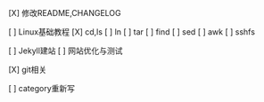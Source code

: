 [X] 修改README,CHANGELOG

[ ] Linux基础教程
    [X] cd,ls
    [ ] ln
    [ ] tar
    [ ] find
    [ ] sed
    [ ] awk
    [ ] sshfs

[ ] Jekyll建站
[ ] 网站优化与测试

[X] git相关

[ ] category重新写

